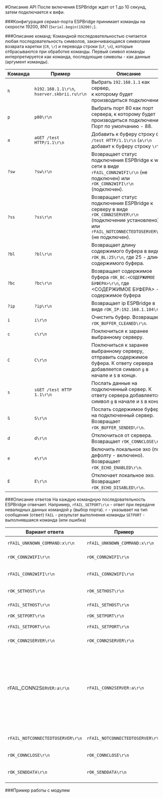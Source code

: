 #Описание API
После включения ESPBridge ждет от 1 до 10 секунд, затем подключается к вифи.

###Конфигурация сериал-порта
ESPBridge принимает команды на скорости 19200, 8N1 (`Serial.begin(19200);`).

###Описание команд:
Командной последовательностью считается любая последовательность символов, заканчивающаяся символами возврата каретки (`CR`, `\r`) и перевода строки (`LF`, `\n`), которые отбрасываются при обработке команды.
Первый символ команды интерпретируется как команда, последующие символы - как данные (аргумент команды). 

| Команда | Пример | Описание |
| ------ | ------ | ------ |
| `h` | `h192.168.1.1\r\n`,<br> `hserver.skbrii.ru\r\n`| Выбрать `192.168.1.1` как сервер,<br> к которому будет производиться подключение. |
| `p` | `p80\r\n` | Выбрать порт 80 как порт сервера, к которому будет производиться подключение. Порт по умолчанию - 88. |
| `a` | `aGET /test HTTP/1.1\r\n` | Добавить к буферу строку `GET /test HTTP/1.1\r\n` (`a\r\n` добавит к буферу строку `\r\n`). | 
| `?sw` | `?sw\r\n` | Возвращает статус подключения ESPBridge к wifi-сети в виде `rFAIL_CONN2WIFI\r\n` (не подключен) или `rOK_CONN2WIFI\r\n` (подключен). |
| `?ss` | `?ss\r\n` | Возвращает статус подключения ESPBridge к серверу в виде `rOK_CONN2SERVER\r\n` (подключение установлено) или `rFAIL_NOTCONNECTEDTOSERVER\r\n` (не подключен). |
| `?bl` | `?bl\r\n` | Возвращает длину содержимого буфера в виде  `rOK_BL:25\r\n`, где 25 - длина содержимого буфера. |
| `?bc` | `?bc\r\n` | Возвращает содержимое буфера `rOK_BC:<СОДЕРЖИМОЕ БУФЕРА>\r\n`, где <СОДЕРЖИМОЕ БУФЕРА> - содержимое буфера |
| `?ip` | `?ip\r\n` | Возвращает ip ESPBridge в виде `rOK_IP:192.168.1.104\r\n`. |
| `i` | `i\r\n` | Очистить буфер. Возвращает `rOK_BUFFER_CLEANED\r\n`. |
| `c` | `c\r\n` | Поключиться к заранее выбранному серверу. |
| `C` | `C\r\n` | Поключиться к заранее выбранному серверу, отправить содержимое буфера. К ответу сервера добавляется  символ `g` в начале и `$` в конце. |
| `s` | `sGET /test HTTP 1.1\r\n` | Послать данные на подключенный сервер. К ответу сервера добавляется  символ `g` в начале и `$` в конце. |
| `S` | `S\r\n` | Послать содержимое буфера на подключенный сервер. Возвращает `rOK_BUFFER_SENDED\r\n`. |
| `d` | `d\r\n` | Отключиться от сервера. Возвращает `rOK_CONNCLOSE\r\n`. |
| `e` | `e\r\n` | Включить локальное эхо (по дефолту - включено). Возвращает `rOK_ECHO_ENABLED\r\n`. |
| `E` | `E\r\n` | Отключает локальное эхо. Возвращает `rOK_ECHO_DISABLED\r\n`. |


###Описание ответов
На каждую командную последовательность ESPBridge отвечает.
Например, `rFAIL_SETPORT\r\n` - ответ при передаче невалидных данных командой `p` (выбор порта). 
`r` - указывает на тип сообщения (ответ)
`FAIL` - результат выполнения команды
`SETPORT` - выполнявшаяся команда (или ошибка)

Вариант ответа | Пример | Описание
----------|---------|--------
`rFAIL_UNKNOWN_COMMAND:x\r\n`|`rFAIL_UNKNOWN_COMMAND:x\r\n`| Неизвестная команда `x`.
`rOK_CONN2WIFI\r\n`|`rOK_CONN2WIFI\r\n`| Подключен к вайфай.
`rFAIL_CONN2WIFI\r\n`|`rFAIL_CONN2WIFI\r\n`| Ошибка подключения к вайфаю.
`rOK_SETHOST\r\n`|`rOK_SETHOST\r\n`| Адрес сервера сохранен.
`rFAIL_SETHOST\r\n`|`rFAIL_SETHOST\r\n`| Адрес сервера не сохранен.
`rOK_SETPORT\r\n`|`rOK_SETPORT\r\n`| Порт сохранен.
`rFAIL_SETPORT\r\n`|`rFAIL_SETPORT\r\n`| Порт не сохранен.
`rOK_CONN2SERVER\r\n`|`rOK_CONN2SERVER\r\n`| Подключен к серверу.
rFAIL_CONN2S`ERVER:a\r\n`|`rFAIL_CONN2SERVER:a\r\n`| Ошибка подключения к серверу. `a` может принимать значения от -1 до -15 (с некоторыми исключениями и дополнениями), расшифровки см. [вот тут](https://github.com/esp8266/Arduino/blob/master/tools/sdk/include/espconn.h#L12).
`rFAIL_NOTCONNECTEDTOSERVER\r\n`|`rFAIL_NOTCONNECTEDTOSERVER\r\n`| Нет подключения к серверу.
`rOK_CONNCLOSE\r\n`|`rOK_CONNCLOSE\r\n`| Соединение закрыто.
`rOK_SENDDATA\r\n`|`rOK_SENDDATA\r\n`| Данные отправлены на сервер.

###Пример работы с модулем

```

```